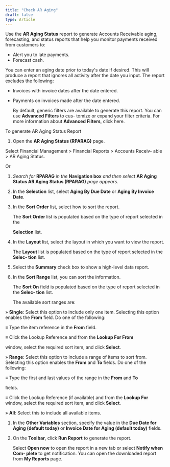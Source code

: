 ```yaml
---
title: "Check AR Aging"
draft: false
type: Article
---
```


Use the **AR Aging Status** report to generate Accounts Receivable aging, forecasting, and status reports that help you monitor payments received from customers to:

-   Alert you to late payments.
-   Forecast cash.

You can enter an aging date prior to today's date if desired. This will produce a report that ignores all activity after the date you input. The report excludes the following:

-   Invoices with invoice dates after the date entered.
-   Payments on invoices made after the date entered.

    By default, generic filters are available to generate this report. You can use **Advanced Filters** to cus- tomize or expand your filter criteria. For more information about **Advanced Filters**, click here.

To generate AR Aging Status Report

1.  Open the **AR Aging Status (RPARAG)** page.

Select Financial Management > Financial Reports > Accounts Receiv- able > AR Aging Status.

Or

1.  *Search for* **RPARAG** *in the* **Navigation box** *and then select* **AR Aging Status AR Aging Status (RPARAG)** *page appears.*
2.  In the **Selection** list, select **Aging By Due Date** or **Aging By Invoice Date**.
3.  In the **Sort Order** list, select how to sort the report.

    The **Sort Order** list is populated based on the type of report selected in the

    **Selection** list.

4.  In the **Layout** list, select the layout in which you want to view the report.

    The **Layout** list is populated based on the type of report selected in the **Selec- tion** list.

5.  Select the **Summary** check box to show a high-level data report.
6.  In the **Sort Range** list, you can sort the information.

    The **Sort On** field is populated based on the type of report selected in the **Selec- tion** list.

    The available sort ranges are:

» **Single**: Select this option to include only one item. Selecting this option enables the **From** field. Do one of the following:

≡ Type the item reference in the **From** field.

≡ Click the Lookup Reference and from the **Lookup For From**

window, select the required sort item, and click **Select**.

» **Range**: Select this option to include a range of items to sort from. Selecting this option enables the **From** and **To** fields. Do one of the following:

≡ Type the first and last values of the range in the **From** and **To**

fields.

≡ Click the Lookup Reference (if available) and from the **Lookup For** window, select the required sort item, and click **Select**.

» **All**: Select this to include all available items.

1.  In the **Other Variables** section, specify the value in the **Due Date for Aging (default today)** or **Invoice Date for Aging (default today)** fields.
2.  On the **Toolbar**, click **Run Report** to generate the report.

    Select **Open now** to open the report in a new tab or select **Notify when Com- plete** to get notification. You can open the downloaded report from **My Reports** page.